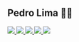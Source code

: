 ## Pedro Lima 🤘🏻

<p>
  <a
    href="https://www.instagram.com/pedroh.jsx" 
    alt="Instagram"
    target="blank"
  >
    <img src="https://img.shields.io/badge/-Instagram-6633cc?style=flat&logo=Instagram&logoColor=white" />
  </a>
  <a
    href="https://www.linkedin.com/in/pedrhl/" 
    alt="LinkedIn"
    target="blank"
  >
    <img src="https://img.shields.io/badge/-LinkedIn-6633cc?style=flat&logo=Linkedin&logoColor=white" />
  </a>
  <a
    href="mailto:dev.pedro@outlook.com" 
    alt="Outlook"
    target="blank"
  >
    <img src="https://img.shields.io/badge/-Outlook-6633cc?style=flat&logo=microsoft-outlook&logoColor=white" />
  </a>
  <a
    href="https://api.whatsapp.com/send?phone=5531993421073&text=Ol%C3%A1%2C%20encontrei%20voc%C3%AA%20pelo%20Github%20%F0%9F%93%8C" 
    alt="WhatsApp"
    target="blank"
  >
    <img src="https://img.shields.io/badge/-WhatsApp-6633cc?style=flat&logo=WhatsApp&logoColor=white" />
  </a>
  <a
     href="https://twitter.com/pdrhl"
     alt="twitter"
     target="blank"
  >
    <img src="https://img.shields.io/badge/-Twitter-6633cc?style=flat&logo=Twitter&logoColor=white" />
  </a>
</p>
